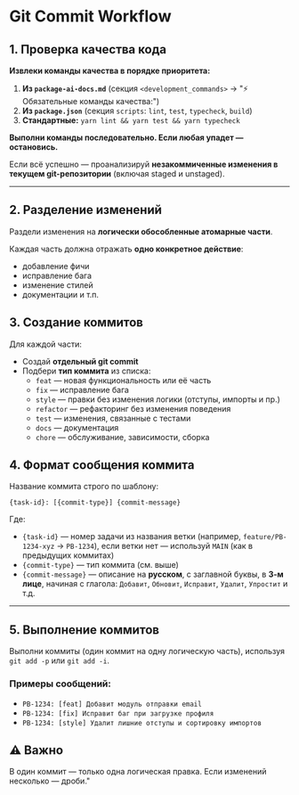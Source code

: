 # Git Commit Workflow

## 1. Проверка качества кода

**Извлеки команды качества в порядке приоритета:**

1. **Из `package-ai-docs.md`** (секция `<development_commands>` → "⚡ Обязательные команды качества:")
2. **Из `package.json`** (секция `scripts`: `lint`, `test`, `typecheck`, `build`)
3. **Стандартные:** `yarn lint && yarn test && yarn typecheck`

**Выполни команды последовательно. Если любая упадет — остановись.**

Если всё успешно — проанализируй **незакоммиченные изменения в текущем git-репозитории** (включая staged и unstaged).

---

## 2. Разделение изменений

Раздели изменения на **логически обособленные атомарные части**.

Каждая часть должна отражать **одно конкретное действие**:

- добавление фичи
- исправление бага
- изменение стилей
- документации и т.п.

## 3. Создание коммитов

Для каждой части:

- Создай **отдельный git commit**
- Подбери **тип коммита** из списка:
    - `feat` — новая функциональность или её часть
    - `fix` — исправление бага
    - `style` — правки без изменения логики (отступы, импорты и пр.)
    - `refactor` — рефакторинг без изменения поведения
    - `test` — изменения, связанные с тестами
    - `docs` — документация
    - `chore` — обслуживание, зависимости, сборка

## 4. Формат сообщения коммита

Название коммита строго по шаблону:

```
{task-id}: [{commit-type}] {commit-message}
```

Где:

- `{task-id}` — номер задачи из названия ветки (например, `feature/PB-1234-xyz` → `PB-1234`), если ветки нет — используй `MAIN` (как в предыдущих коммитах)
- `{commit-type}` — тип коммита (см. выше)
- `{commit-message}` — описание на **русском**, с заглавной буквы, в **3-м лице**, начиная с глагола:
  `Добавит`, `Обновит`, `Исправит`, `Удалит`, `Упростит` и т.д.

---

## 5. Выполнение коммитов

Выполни коммиты (один коммит на одну логическую часть), используя `git add -p` или `git add -i`.

### Примеры сообщений:

- `PB-1234: [feat] Добавит модуль отправки email`
- `PB-1234: [fix] Исправит баг при загрузке профиля`
- `PB-1234: [style] Удалит лишние отступы и сортировку импортов`

## ⚠️ Важно

В один коммит — только одна логическая правка.
Если изменений несколько — дроби."
